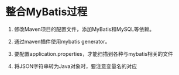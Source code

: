 # 整合MyBatis过程

1. 修改Maven项目的配置文件，添加MyBatis和MySQL等依赖。

2. 通过maven插件使用mybatis generator。

3. 要配置application.properties，才能扫描到各种与mybatis相关的文件

4. 将JSON字符串转为Java对象时，要注意变量名的对应